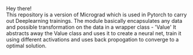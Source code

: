Hey there!\
This repository is a version of Micrograd which is used in Pytorch to carry out Deeplearning trainings. The module basically encapsulates any data and possible transformation on the data in a wrapper class - 'Value'
It abstracts away the Value class and uses it to create a neural net, train it using different activations and uses back propogation to converge to a optimal solution.
